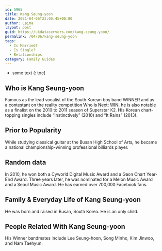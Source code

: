 ```yaml
---
id: 5965
title: Kang Seung-yoon
date: 2021-04-06T23:00:45+00:00
author: Laima
layout: post
guid: https://ukdataservers.com/kang-seung-yoon/
permalink: /04/06/kang-seung-yoon
tags:
  - Is Married?
  - Is Single?
  - Relationships
category: Family Guides
---
```


* some text
{: toc}


## Who is Kang Seung-yoon
                  
                  
                  
Famous as the lead vocalist of the South Korean boy band WINNER and as a contestant on the reality competition Who is Next: WIN, he is also notable as a finalist on the 2010 to 2011 season of Superstar K2. His Korean chart-topping singles include &#8220;Instinctively&#8221; (2010) and &#8220;It Rains&#8221; (2013).
                  
              
            
              
            
                
                
                
## Prior to Popularity
                  
                  
                  
While studying classical guitar at the Busan High School of Arts, he became a national championship-winning professional billiards player.
                  
              
            
              
            
                
                
                
## Random data
                  
                  
                  
In 2010, he won both a Cyworld Digital Music Award and a Gaon Chart Year-End Award. Three years later, he was nominated for a Melon Music Award and a Seoul Music Award. He has earned over 700,000 Facebook fans.
                  
              
            
              
            
                
                
                
## Family & Everyday Life of Kang Seung-yoon
                  
                  
                  
He was born and raised in Busan, South Korea. He is an only child.
                  
              
            
              
            
                
                
                
## People Related With Kang Seung-yoon
                  
                  
                  
His Winner bandmates include Lee Seung-hoon, Song Minho, Kim Jinwoo, and Nam Taehyun.
                  
              
            
              
            
                
              
            
              
              
            
            
              
            
          
          
          